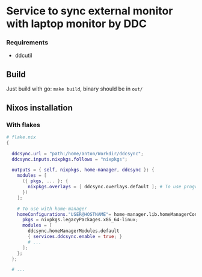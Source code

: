 # Service to sync external monitor with laptop monitor by DDC

### Requirements

- ddcutil

## Build

Just build with go: `make build`, binary should be in `out/`

## Nixos installation

### With flakes

```nix
# flake.nix
{

  ddcsync.url = "path:/home/anton/Workdir/ddcsync";
  ddcsync.inputs.nixpkgs.follows = "nixpkgs";

  outputs = { self, nixpkgs, home-manager, ddcsync }: {
    modules = [
      ({ pkgs, ... }: {
        nixpkgs.overlays = [ ddcsync.overlays.default ]; # To use programm as package
      })
    ];

    # To use with home-manager
    homeConfigurations."USER@HOSTNAME"= home-manager.lib.homeManagerConfiguration {
      pkgs = nixpkgs.legacyPackages.x86_64-linux;
      modules = [
        ddcsync.homeManagerModules.default
        { services.ddcsync.enable = true; }
        # ...
      ];
    };
  };

  # ...
```

